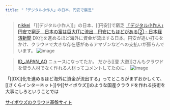 ```yaml
---
title: "「デジタル小作人」の日本、円安で窮乏"
---
```


> [nikkei](https://twitter.com/nikkei/status/1788411253607559514/photo/1) 「[[デジタル小作人]]」の日本、[[円安]]で窮乏
>  [「デジタル小作人」円安で窮乏　日本の富は巨大ITに流出　円安にもほどがある② - 日本経済新聞](https://www.nikkei.com/article/DGXZQOUA023BZ0S4A500C2000000/?n_cid=SNSTW005)
>  DX化を進めるほど海外に資金が流出する日本。円安が追い打ちをかけ、クラウドで大きな存在感があるアマゾンなどへの支払いが膨らんでいます。
>  ![image](https://pbs.twimg.com/media/GNG2Z77WkAAhsFB?format=jpg&name=medium#.png)

> [ID_JAPAN_AO](https://twitter.com/ID_JAPAN_AO/status/1788418179502629143/photo/1) ニュースになってたか。
>  だから[[登 大遊]]さんもクラウドを使う人材でなく作れる人材ってコメントしてたのに。
>  ![image](https://pbs.twimg.com/media/GNG812Ha8AAkIUy?format=jpg&name=medium#.png)

「[[DX]]化を進めるほど海外に資金が流出する」ってところがまずおかしくて、[[さくらインターネット]]や[[サイボウズ]]のような国産クラウドを作れる技術を大事にしろということでは

[サイボウズのクラウド基盤サイト](https://www.cybozu.com/jp/)
